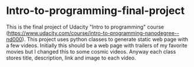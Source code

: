 # Intro-to-programming-final-project
This is the final project of Udacity "Intro to programming" course (https://www.udacity.com/course/intro-to-programming-nanodegree--nd000). 
This project uses python classes to generate static web page with a few videos. Initially this should be a web page with trailers
of my favorite movies but I changed this to some cosmic videos. Anyway each class stores title, description, link and image to each
video.
